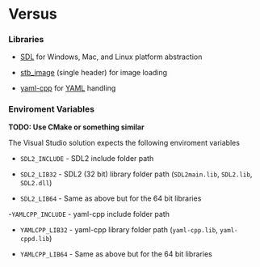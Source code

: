 # Versus

### Libraries

- [SDL](https://www.libsdl.org/) for Windows, Mac, and Linux platform abstraction

- [stb_image](https://github.com/nothings/stb) (single header) for image loading

- [yaml-cpp](https://github.com/jbeder/yaml-cpp) for [YAML](https://yaml.org/) handling

### Enviroment Variables

__TODO: Use CMake or something similar__
 
The Visual Studio solution expects the following enviroment variables

- `SDL2_INCLUDE` - SDL2 include folder path

- `SDL2_LIB32` - SDL2 (32 bit) library folder path (`SDL2main.lib`, `SDL2.lib`, `SDL2.dll`)

- `SDL2_LIB64` - Same as above but for the 64 bit libraries

-`YAMLCPP_INCLUDE` - yaml-cpp include folder path

- `YAMLCPP_LIB32` - yaml-cpp library folder path (`yaml-cpp.lib`, `yaml-cppd.lib`) 

- `YAMLCPP_LIB64` - Same as above but for the 64 bit libraries
